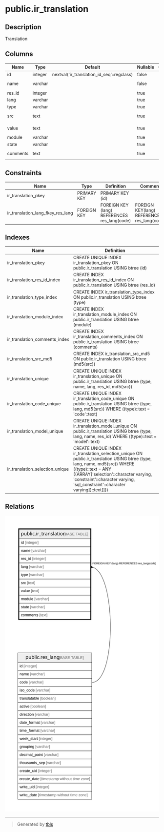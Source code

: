 # public.ir_translation

## Description

Translation

## Columns

| Name | Type | Default | Nullable | Children | Parents | Comment |
| ---- | ---- | ------- | -------- | -------- | ------- | ------- |
| id | integer | nextval('ir_translation_id_seq'::regclass) | false |  |  |  |
| name | varchar |  | false |  |  | Translated field |
| res_id | integer |  | true |  |  | Record ID |
| lang | varchar |  | true |  | [public.res_lang](public.res_lang.md) | Language |
| type | varchar |  | true |  |  | Type |
| src | text |  | true |  |  | Internal Source |
| value | text |  | true |  |  | Translation Value |
| module | varchar |  | true |  |  | Module |
| state | varchar |  | true |  |  | Status |
| comments | text |  | true |  |  | Translation comments |

## Constraints

| Name | Type | Definition | Comment |
| ---- | ---- | ---------- | ------- |
| ir_translation_pkey | PRIMARY KEY | PRIMARY KEY (id) |  |
| ir_translation_lang_fkey_res_lang | FOREIGN KEY | FOREIGN KEY (lang) REFERENCES res_lang(code) | FOREIGN KEY(lang) REFERENCES res_lang(code) |

## Indexes

| Name | Definition |
| ---- | ---------- |
| ir_translation_pkey | CREATE UNIQUE INDEX ir_translation_pkey ON public.ir_translation USING btree (id) |
| ir_translation_res_id_index | CREATE INDEX ir_translation_res_id_index ON public.ir_translation USING btree (res_id) |
| ir_translation_type_index | CREATE INDEX ir_translation_type_index ON public.ir_translation USING btree (type) |
| ir_translation_module_index | CREATE INDEX ir_translation_module_index ON public.ir_translation USING btree (module) |
| ir_translation_comments_index | CREATE INDEX ir_translation_comments_index ON public.ir_translation USING btree (comments) |
| ir_translation_src_md5 | CREATE INDEX ir_translation_src_md5 ON public.ir_translation USING btree (md5(src)) |
| ir_translation_unique | CREATE UNIQUE INDEX ir_translation_unique ON public.ir_translation USING btree (type, name, lang, res_id, md5(src)) |
| ir_translation_code_unique | CREATE UNIQUE INDEX ir_translation_code_unique ON public.ir_translation USING btree (type, lang, md5(src)) WHERE ((type)::text = 'code'::text) |
| ir_translation_model_unique | CREATE UNIQUE INDEX ir_translation_model_unique ON public.ir_translation USING btree (type, lang, name, res_id) WHERE ((type)::text = 'model'::text) |
| ir_translation_selection_unique | CREATE UNIQUE INDEX ir_translation_selection_unique ON public.ir_translation USING btree (type, lang, name, md5(src)) WHERE ((type)::text = ANY ((ARRAY['selection'::character varying, 'constraint'::character varying, 'sql_constraint'::character varying])::text[])) |

## Relations

![er](public.ir_translation.svg)

---

> Generated by [tbls](https://github.com/k1LoW/tbls)

